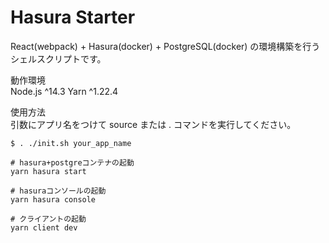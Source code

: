 # Hasura Starter
React(webpack) + Hasura(docker) + PostgreSQL(docker) の環境構築を行うシェルスクリプトです。

動作環境  
Node.js ^14.3
Yarn ^1.22.4

使用方法  
引数にアプリ名をつけて source または . コマンドを実行してください。


```
$ . ./init.sh your_app_name
```


```
# hasura+postgreコンテナの起動
yarn hasura start

# hasuraコンソールの起動
yarn hasura console

# クライアントの起動
yarn client dev
```
